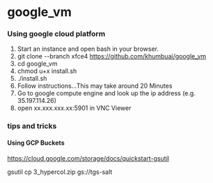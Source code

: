 # google_vm

### Using google cloud platform
1. Start an instance and open bash in your browser.
2. git clone --branch xfce4 https://github.com/khumbuai/google_vm 
3. cd google_vm
4. chmod u+x install.sh
5. ./install.sh
6. Follow instructions...This may take around 20 Minutes
7. Go to google compute engine and look up the ip address (e.g. 35.197.114.26)
8. open xx.xxx.xxx.xx:5901 in VNC Viewer




### tips and tricks

#### Using GCP Buckets

https://cloud.google.com/storage/docs/quickstart-gsutil

gsutil cp 3_hypercol.zip gs://tgs-salt
